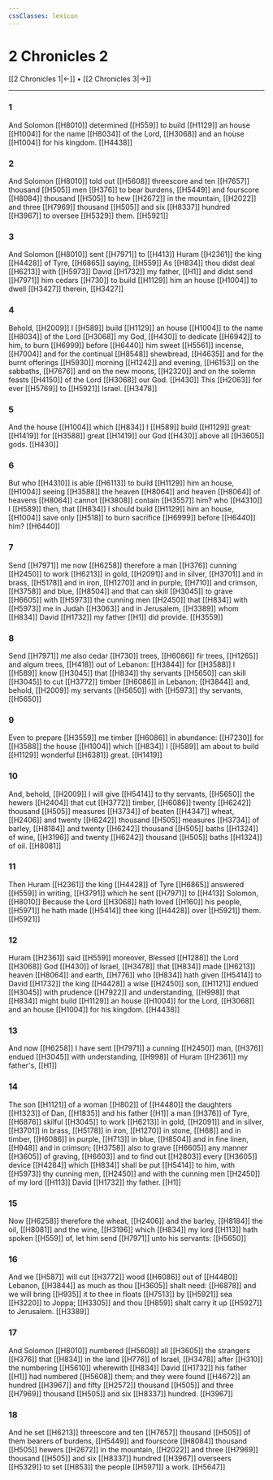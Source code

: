 ```yaml
---
cssClasses: lexicon
---
```

# 2 Chronicles 2

[[2 Chronicles 1|←]] • [[2 Chronicles 3|→]]

---

### 1
And Solomon [[H8010]] determined [[H559]] to build [[H1129]] an house [[H1004]] for the name [[H8034]] of the Lord, [[H3068]] and an house [[H1004]] for his kingdom. [[H4438]]

### 2
And Solomon [[H8010]] told out [[H5608]] threescore and ten [[H7657]] thousand [[H505]] men [[H376]] to bear burdens, [[H5449]] and fourscore [[H8084]] thousand [[H505]] to hew [[H2672]] in the mountain, [[H2022]] and three [[H7969]] thousand [[H505]] and six [[H8337]] hundred [[H3967]] to oversee [[H5329]] them. [[H5921]]

### 3
And Solomon [[H8010]] sent [[H7971]] to [[H413]] Huram [[H2361]] the king [[H4428]] of Tyre, [[H6865]] saying, [[H559]] As [[H834]] thou didst deal [[H6213]] with [[H5973]] David [[H1732]] my father, [[H1]] and didst send [[H7971]] him cedars [[H730]] to build [[H1129]] him an house [[H1004]] to dwell [[H3427]] therein, [[H3427]]

### 4
Behold, [[H2009]] I [[H589]] build [[H1129]] an house [[H1004]] to the name [[H8034]] of the Lord [[H3068]] my God, [[H430]] to dedicate [[H6942]] to him, to burn [[H6999]] before [[H6440]] him sweet [[H5561]] incense, [[H7004]] and for the continual [[H8548]] shewbread, [[H4635]] and for the burnt offerings [[H5930]] morning [[H1242]] and evening, [[H6153]] on the sabbaths, [[H7676]] and on the new moons, [[H2320]] and on the solemn feasts [[H4150]] of the Lord [[H3068]] our God. [[H430]] This [[H2063]] for ever [[H5769]] to [[H5921]] Israel. [[H3478]]

### 5
And the house [[H1004]] which [[H834]] I [[H589]] build [[H1129]] great: [[H1419]] for [[H3588]] great [[H1419]] our God [[H430]] above all [[H3605]] gods. [[H430]]

### 6
But who [[H4310]] is able [[H6113]] to build [[H1129]] him an house, [[H1004]] seeing [[H3588]] the heaven [[H8064]] and heaven [[H8064]] of heavens [[H8064]] cannot [[H3808]] contain [[H3557]] him? who [[H4310]] I [[H589]] then, that [[H834]] I should build [[H1129]] him an house, [[H1004]] save only [[H518]] to burn sacrifice [[H6999]] before [[H6440]] him? [[H6440]]

### 7
Send [[H7971]] me now [[H6258]] therefore a man [[H376]] cunning [[H2450]] to work [[H6213]] in gold, [[H2091]] and in silver, [[H3701]] and in brass, [[H5178]] and in iron, [[H1270]] and in purple, [[H710]] and crimson, [[H3758]] and blue, [[H8504]] and that can skill [[H3045]] to grave [[H6605]] with [[H5973]] the cunning men [[H2450]] that [[H834]] with [[H5973]] me in Judah [[H3063]] and in Jerusalem, [[H3389]] whom [[H834]] David [[H1732]] my father [[H1]] did provide. [[H3559]]

### 8
Send [[H7971]] me also cedar [[H730]] trees, [[H6086]] fir trees, [[H1265]] and algum trees, [[H418]] out of Lebanon: [[H3844]] for [[H3588]] I [[H589]] know [[H3045]] that [[H834]] thy servants [[H5650]] can skill [[H3045]] to cut [[H3772]] timber [[H6086]] in Lebanon; [[H3844]] and, behold, [[H2009]] my servants [[H5650]] with [[H5973]] thy servants, [[H5650]]

### 9
Even to prepare [[H3559]] me timber [[H6086]] in abundance: [[H7230]] for [[H3588]] the house [[H1004]] which [[H834]] I [[H589]] am about to build [[H1129]] wonderful [[H6381]] great. [[H1419]]

### 10
And, behold, [[H2009]] I will give [[H5414]] to thy servants, [[H5650]] the hewers [[H2404]] that cut [[H3772]] timber, [[H6086]] twenty [[H6242]] thousand [[H505]] measures [[H3734]] of beaten [[H4347]] wheat, [[H2406]] and twenty [[H6242]] thousand [[H505]] measures [[H3734]] of barley, [[H8184]] and twenty [[H6242]] thousand [[H505]] baths [[H1324]] of wine, [[H3196]] and twenty [[H6242]] thousand [[H505]] baths [[H1324]] of oil. [[H8081]]

### 11
Then Huram [[H2361]] the king [[H4428]] of Tyre [[H6865]] answered [[H559]] in writing, [[H3791]] which he sent [[H7971]] to [[H413]] Solomon, [[H8010]] Because the Lord [[H3068]] hath loved [[H160]] his people, [[H5971]] he hath made [[H5414]] thee king [[H4428]] over [[H5921]] them. [[H5921]]

### 12
Huram [[H2361]] said [[H559]] moreover, Blessed [[H1288]] the Lord [[H3068]] God [[H430]] of Israel, [[H3478]] that [[H834]] made [[H6213]] heaven [[H8064]] and earth, [[H776]] who [[H834]] hath given [[H5414]] to David [[H1732]] the king [[H4428]] a wise [[H2450]] son, [[H1121]] endued [[H3045]] with prudence [[H7922]] and understanding, [[H998]] that [[H834]] might build [[H1129]] an house [[H1004]] for the Lord, [[H3068]] and an house [[H1004]] for his kingdom. [[H4438]]

### 13
And now [[H6258]] I have sent [[H7971]] a cunning [[H2450]] man, [[H376]] endued [[H3045]] with understanding, [[H998]] of Huram [[H2361]] my father's, [[H1]]

### 14
The son [[H1121]] of a woman [[H802]] of [[H4480]] the daughters [[H1323]] of Dan, [[H1835]] and his father [[H1]] a man [[H376]] of Tyre, [[H6876]] skilful [[H3045]] to work [[H6213]] in gold, [[H2091]] and in silver, [[H3701]] in brass, [[H5178]] in iron, [[H1270]] in stone, [[H68]] and in timber, [[H6086]] in purple, [[H713]] in blue, [[H8504]] and in fine linen, [[H948]] and in crimson; [[H3758]] also to grave [[H6605]] any manner [[H3605]] of graving, [[H6603]] and to find out [[H2803]] every [[H3605]] device [[H4284]] which [[H834]] shall be put [[H5414]] to him, with [[H5973]] thy cunning men, [[H2450]] and with the cunning men [[H2450]] of my lord [[H113]] David [[H1732]] thy father. [[H1]]

### 15
Now [[H6258]] therefore the wheat, [[H2406]] and the barley, [[H8184]] the oil, [[H8081]] and the wine, [[H3196]] which [[H834]] my lord [[H113]] hath spoken [[H559]] of, let him send [[H7971]] unto his servants: [[H5650]]

### 16
And we [[H587]] will cut [[H3772]] wood [[H6086]] out of [[H4480]] Lebanon, [[H3844]] as much as thou [[H3605]] shalt need: [[H6878]] and we will bring [[H935]] it to thee in floats [[H7513]] by [[H5921]] sea [[H3220]] to Joppa; [[H3305]] and thou [[H859]] shalt carry it up [[H5927]] to Jerusalem. [[H3389]]

### 17
And Solomon [[H8010]] numbered [[H5608]] all [[H3605]] the strangers [[H376]] that [[H834]] in the land [[H776]] of Israel, [[H3478]] after [[H310]] the numbering [[H5610]] wherewith [[H834]] David [[H1732]] his father [[H1]] had numbered [[H5608]] them; and they were found [[H4672]] an hundred [[H3967]] and fifty [[H2572]] thousand [[H505]] and three [[H7969]] thousand [[H505]] and six [[H8337]] hundred. [[H3967]]

### 18
And he set [[H6213]] threescore and ten [[H7657]] thousand [[H505]] of them bearers of burdens, [[H5449]] and fourscore [[H8084]] thousand [[H505]] hewers [[H2672]] in the mountain, [[H2022]] and three [[H7969]] thousand [[H505]] and six [[H8337]] hundred [[H3967]] overseers [[H5329]]  to set [[H853]] the people [[H5971]] a work. [[H5647]]